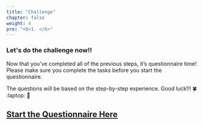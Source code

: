 ```yaml
---
title: "Challenge"
chapter: false
weight: 4
pre: "<b>1. </b>"
---
```


### Let's do the challenge now!!

Now that you’ve completed all of the previous steps, it’s questionnaire time! Please make sure you complete the tasks before you start the questionnaire.

The questions will be based on the step-by-step experience. Good luck!!! :four_leaf_clover: :laptop: :rocket: 

## [Start the Questionnaire Here](https://trendsummit.ctfd.io/register)


